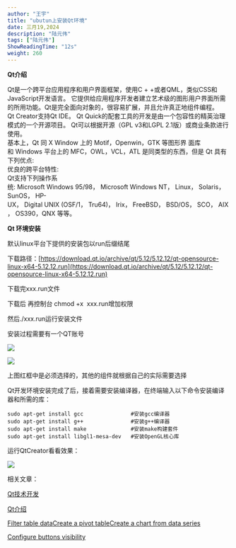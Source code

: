```yaml
---
author: "王宇"
title: "ubutun上安装Qt环境"
date: 三月19,2024
description: "陆元伟"
tags: ["陆元伟"]
ShowReadingTime: "12s"
weight: 260
---
```

**Qt介绍**

Qt是一个跨平台应用程序和用户界面框架，使用C + +或者QML，类似CSS和JavaScript开发语言。 它提供给应用程序开发者建立艺术级的图形用户界面所需的所用功能。Qt是完全面向对象的，很容易扩展，并且允许真正地组件编程。Qt Creator支持Qt IDE。 Qt Quick的配套工具的开发是由一个包容性的精英治理模式的一个开源项目。 Qt可以根据开源（GPL v3和LGPL 2.1版）或商业条款进行使用。  
基本上，Qt 同 X Window 上的 Motif，Openwin，GTK 等图形界 面库和 Windows 平台上的 MFC，OWL，VCL，ATL 是同类型的东西，但是 Qt 具有下列优点:  
优良的跨平台特性:   
Qt支持下列操作系统: Microsoft Windows 95/98， Microsoft Windows NT， Linux， Solaris， SunOS， HP-UX， Digital UNIX (OSF/1， Tru64)， Irix， FreeBSD， BSD/OS， SCO， AIX， OS390，QNX 等等。

  

  

**Qt 环境安装**

默认linux平台下提供的安装包以run后缀结尾

下载路径：[https://download.qt.io/archive/qt/5.12/5.12.12/qt-opensource-linux-x64-5.12.12.run](https://download.qt.io/archive/qt/5.12/5.12.12/qt-opensource-linux-x64-5.12.12.run)

下载完xxx.run文件

下载后 再控制台 chmod +x  xxx.run增加权限

然后./xxx.run运行安装文件

安装过程需要有一个QT账号

![](https://pic1.zhimg.com/80/v2-79282de866b4dde43cf8383af3de08fc_720w.webp)

  

  

  

![](https://pic2.zhimg.com/80/v2-35d8263d296a91c8f076c4981726826d_720w.webp)

上图红框中是必须选择的，其他的组件就根据自己的实际需要选择

  

Qt开发环境安装完成了后，接着需要安装编译器，在终端输入以下命令安装编译器和所需的库：

    sudo apt-get install gcc               #安装gcc编译器
    sudo apt-get install g++               #安装g++编译器
    sudo apt-get install make              #安装make构建套件
    sudo apt-get install libgl1-mesa-dev   #安装OpenGL核心库

  

  

运行QtCreator看看效果：

![](https://pic2.zhimg.com/80/v2-627f8c61dd32961209a68428e0790b55_720w.webp)

  

相关文章：

[Qt技术开发](https://zhuanlan.zhihu.com/p/608318975)

[Qt介绍](https://www.yiibai.com/qt/)

  

[Filter table data](#)[Create a pivot table](#)[Create a chart from data series](#)

[Configure buttons visibility](/users/tfac-settings.action)
